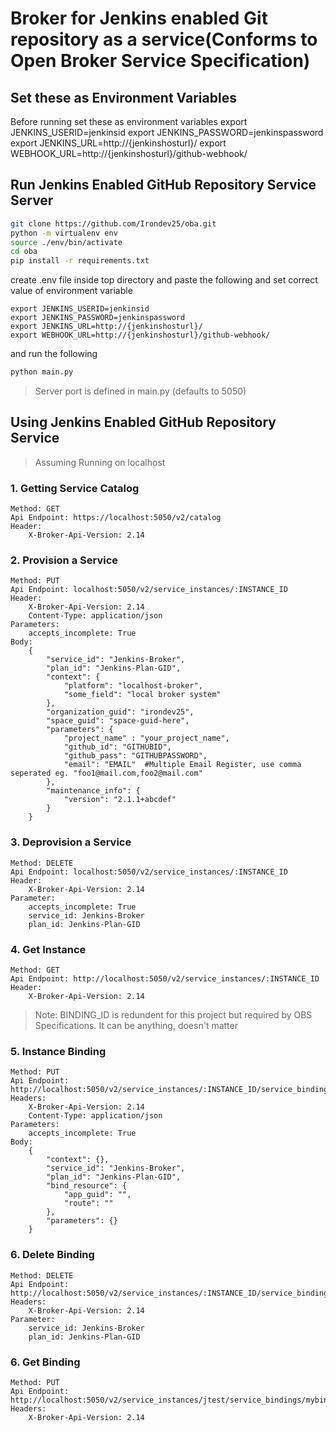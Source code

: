 # Broker for Jenkins enabled Git repository as a service(Conforms to Open Broker Service Specification)

## Set these as Environment Variables
Before running set these as environment variables
    export JENKINS_USERID=jenkinsid
    export JENKINS_PASSWORD=jenkinspassword
    export JENKINS_URL=http://{jenkinshosturl}/
    export WEBHOOK_URL=http://{jenkinshosturl}/github-webhook/

## Run Jenkins Enabled GitHub Repository Service Server
```bash
git clone https://github.com/Irondev25/oba.git
python -m virtualenv env
source ./env/bin/activate
cd oba
pip install -r requirements.txt
```

create .env file inside top directory and paste the following and set correct value of environment variable <br/>

```code
export JENKINS_USERID=jenkinsid
export JENKINS_PASSWORD=jenkinspassword
export JENKINS_URL=http://{jenkinshosturl}/
export WEBHOOK_URL=http://{jenkinshosturl}/github-webhook/
```

and run the following
```bash
python main.py
```
> Server port is defined in main.py (defaults to 5050)

## Using Jenkins Enabled GitHub Repository Service
>Assuming Running on localhost

### 1. Getting Service Catalog
    Method: GET
    Api Endpoint: https://localhost:5050/v2/catalog
    Header: 
        X-Broker-Api-Version: 2.14

### 2. Provision a Service
    Method: PUT
    Api Endpoint: localhost:5050/v2/service_instances/:INSTANCE_ID
    Header:
        X-Broker-Api-Version: 2.14
        Content-Type: application/json
    Parameters: 
        accepts_incomplete: True
    Body:
        {
            "service_id": "Jenkins-Broker",
            "plan_id": "Jenkins-Plan-GID",
            "context": {
                "platform": "localhost-broker",
                "some_field": "local broker system"
            },
            "organization_guid": "irondev25",
            "space_guid": "space-guid-here",
            "parameters": {
                "project_name" : "your_project_name",
                "github_id": "GITHUBID",
                "github_pass": "GITHUBPASSWORD",
                "email": "EMAIL"  #Multiple Email Register, use comma seperated eg. "foo1@mail.com,foo2@mail.com"
            },
            "maintenance_info": {
                "version": "2.1.1+abcdef"
            }
        }

### 3. Deprovision a Service
    Method: DELETE
    Api Endpoint: localhost:5050/v2/service_instances/:INSTANCE_ID
    Header: 
        X-Broker-Api-Version: 2.14
    Parameter: 
        accepts_incomplete: True
        service_id: Jenkins-Broker
        plan_id: Jenkins-Plan-GID

### 4. Get Instance
    Method: GET
    Api Endpoint: http://localhost:5050/v2/service_instances/:INSTANCE_ID
    Header:
        X-Broker-Api-Version: 2.14



>Note: BINDING_ID is redundent for this project but required by OBS Specifications. It can be anything, doesn't matter 

### 5. Instance Binding
    Method: PUT
    Api Endpoint: http://localhost:5050/v2/service_instances/:INSTANCE_ID/service_bindings/:BINDING_ID 
    Headers: 
        X-Broker-Api-Version: 2.14
        Content-Type: application/json
    Parameters: 
        accepts_incomplete: True
    Body:
        {
            "context": {},
            "service_id": "Jenkins-Broker",
            "plan_id": "Jenkins-Plan-GID",
            "bind_resource": {
                "app_guid": "",
                "route": ""
            },
            "parameters": {}
        }

### 6. Delete Binding
    Method: DELETE
    Api Endpoint: http://localhost:5050/v2/service_instances/:INSTANCE_ID/service_bindings/:BINDING_ID
    Headers:
        X-Broker-Api-Version: 2.14
    Parameter: 
        service_id: Jenkins-Broker
        plan_id: Jenkins-Plan-GID


### 6. Get Binding
    Method: PUT
    Api Endpoint: http://localhost:5050/v2/service_instances/jtest/service_bindings/mybinding
    Headers:
        X-Broker-Api-Version: 2.14
    




    
